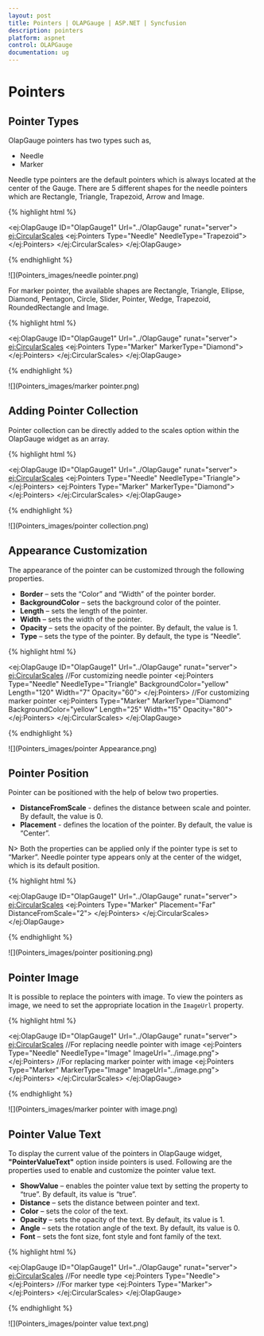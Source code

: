 ```yaml
---
layout: post
title: Pointers | OLAPGauge | ASP.NET | Syncfusion
description: pointers
platform: aspnet
control: OLAPGauge
documentation: ug
---
```


# Pointers

## Pointer Types

OlapGauge pointers has two types such as,

* Needle
* Marker

Needle type pointers are the default pointers which is always located at the center of the Gauge. There are 5 different shapes for the needle pointers which are Rectangle, Triangle, Trapezoid, Arrow and Image.

{% highlight html %}

<ej:OlapGauge ID="OlapGauge1" Url="../OlapGauge" runat="server">
    <Scales>
        <ej:CircularScales>
            <PointerCollection>
                <ej:Pointers Type="Needle" NeedleType="Trapezoid"></ej:Pointers>
            </PointerCollection>
        </ej:CircularScales>
    </Scales>
</ej:OlapGauge>

{% endhighlight %}

![](Pointers_images/needle pointer.png) 

For marker pointer, the available shapes are Rectangle, Triangle, Ellipse, Diamond, Pentagon, Circle, Slider, Pointer, Wedge, Trapezoid, RoundedRectangle and Image.

{% highlight html %}

<ej:OlapGauge ID="OlapGauge1" Url="../OlapGauge" runat="server">
    <Scales>
        <ej:CircularScales>
            <PointerCollection>
                <ej:Pointers Type="Marker" MarkerType="Diamond"></ej:Pointers>
            </PointerCollection>
        </ej:CircularScales>
    </Scales>
</ej:OlapGauge>

{% endhighlight %}

![](Pointers_images/marker pointer.png) 

## Adding Pointer Collection

Pointer collection can be directly added to the scales option within the OlapGauge widget as an array. 

{% highlight html %}

<ej:OlapGauge ID="OlapGauge1" Url="../OlapGauge" runat="server">
    <Scales>
        <ej:CircularScales>
            <PointerCollection>
                <ej:Pointers Type="Needle" NeedleType="Triangle"></ej:Pointers>
                <ej:Pointers Type="Marker" MarkerType="Diamond"></ej:Pointers>
            </PointerCollection>
        </ej:CircularScales>
    </Scales>
</ej:OlapGauge>

{% endhighlight  %}

![](Pointers_images/pointer collection.png) 

## Appearance Customization

The appearance of the pointer can be customized through the following properties.

* **Border** – sets the “Color” and “Width” of the pointer border.
* **BackgroundColor** – sets the background color of the pointer.
* **Length** – sets the length of the pointer.
* **Width** – sets the width of the pointer.
* **Opacity** – sets the opacity of the pointer.  By default, the value is 1.
* **Type** – sets the type of the pointer.  By default, the type is “Needle”.

{% highlight html %}

<ej:OlapGauge ID="OlapGauge1" Url="../OlapGauge" runat="server">
    <Scales>
        <ej:CircularScales>
            <PointerCollection>
                //For customizing needle pointer
                <ej:Pointers Type="Needle" NeedleType="Triangle" BackgroundColor="yellow" Length="120" Width="7" Opacity="60">
                    <Border Color="green" Width="2" />
                </ej:Pointers>
                //For customizing marker pointer
                <ej:Pointers Type="Marker" MarkerType="Diamond" BackgroundColor="yellow" Length="25" Width="15" Opacity="80">
                    <Border Color="green" Width="2" />
                </ej:Pointers>
            </PointerCollection>
        </ej:CircularScales>
    </Scales>
</ej:OlapGauge>

{% endhighlight %}

![](Pointers_images/pointer Appearance.png) 

## Pointer Position

Pointer can be positioned with the help of below two properties.

* **DistanceFromScale** -  defines the distance between scale and pointer. By default, the value is 0.
* **Placement** -  defines the location of the pointer. By default, the value is “Center”.

N> Both the properties can be applied only if the pointer type is set to “Marker”. Needle pointer type appears only at the center of the widget, which is its default position.

{% highlight html %}

<ej:OlapGauge ID="OlapGauge1" Url="../OlapGauge" runat="server">
    <Scales>
        <ej:CircularScales>
            <PointerCollection>
                <ej:Pointers Type="Marker" Placement="Far" DistanceFromScale="2">
                </ej:Pointers>
            </PointerCollection>
        </ej:CircularScales>
    </Scales>
</ej:OlapGauge>

{% endhighlight %}

![](Pointers_images/pointer positioning.png)

## Pointer Image

It is possible to replace the pointers with image. To view the pointers as image, we need to set the appropriate location in the `ImageUrl` property.

{% highlight html %}

<ej:OlapGauge ID="OlapGauge1" Url="../OlapGauge" runat="server">
    <Scales>
        <ej:CircularScales>
            <PointerCollection>
                //For replacing needle pointer with image
                <ej:Pointers Type="Needle" NeedleType="Image" ImageUrl="../image.png"></ej:Pointers>
                //For replacing marker pointer with image
                <ej:Pointers Type="Marker" MarkerType="Image" ImageUrl="../image.png"></ej:Pointers>
            </PointerCollection>
        </ej:CircularScales>
    </Scales>
</ej:OlapGauge>

{% endhighlight %}

![](Pointers_images/marker pointer with image.png)

## Pointer Value Text

To display the current value of the pointers in OlapGauge widget, **"PointerValueText"** option inside pointers is used.  Following are the properties used to enable and customize the pointer value text.
 
* **ShowValue** – enables the pointer value text by setting the property to “true”. By default, its value is “true”.
* **Distance** – sets the distance between pointer and text.
* **Color** – sets the color of the text.
* **Opacity** – sets the opacity of the text. By default, its value is 1.
* **Angle** – sets the rotation angle of the text. By default, its value is 0.
* **Font** – sets the font size, font style and font family of the text.

{% highlight html %}

<ej:OlapGauge ID="OlapGauge1" Url="../OlapGauge" runat="server">
    <Scales>
        <ej:CircularScales>
            <PointerCollection>
                //For needle type
                <ej:Pointers Type="Needle">
                    <PointerValueText ShowValue="true" Distance="10" Color="red" Opacity="70" Angle="20">
                        <Font FontFamily="Arial" FontStyle="Normal" Size="15px"></Font>
                    </PointerValueText>
                </ej:Pointers>
                //For marker type
                <ej:Pointers Type="Marker">
                    <PointerValueText ShowValue="true" Distance="40" Color="red" Opacity="70" Angle="-40">
                        <Font FontFamily="Arial" FontStyle="Normal" Size="15px"></Font>
                    </PointerValueText>
                </ej:Pointers>
            </PointerCollection>
        </ej:CircularScales>
    </Scales>
</ej:OlapGauge>

{% endhighlight %}

![](Pointers_images/pointer value text.png)